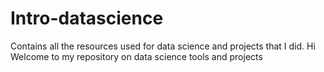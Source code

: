 # Intro-datascience
Contains all the resources used for data science and projects that I did.
Hi
Welcome to my repository on data science tools and projects
